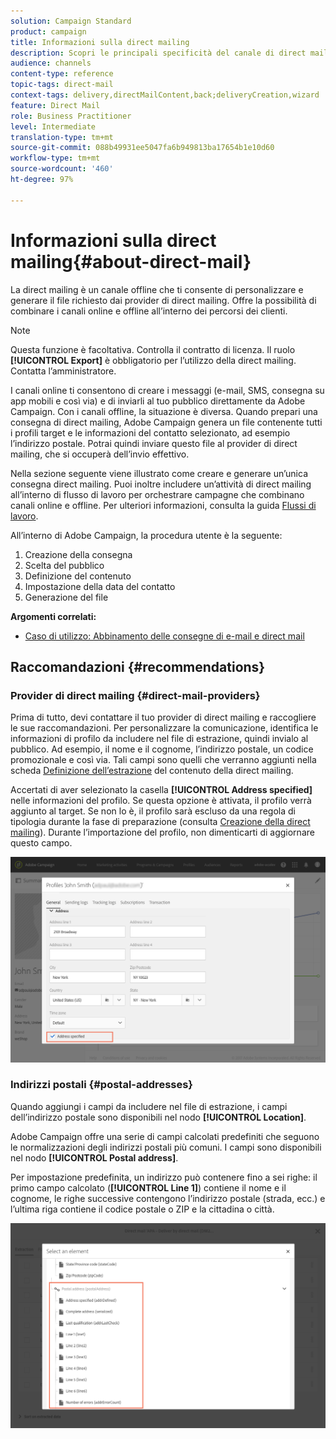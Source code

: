 ```yaml
---
solution: Campaign Standard
product: campaign
title: Informazioni sulla direct mailing
description: Scopri le principali specificità del canale di direct mailing all’interno di Adobe Campaign.
audience: channels
content-type: reference
topic-tags: direct-mail
context-tags: delivery,directMailContent,back;deliveryCreation,wizard
feature: Direct Mail
role: Business Practitioner
level: Intermediate
translation-type: tm+mt
source-git-commit: 088b49931ee5047fa6b949813ba17654b1e10d60
workflow-type: tm+mt
source-wordcount: '460'
ht-degree: 97%

---
```



# Informazioni sulla direct mailing{#about-direct-mail}

La direct mailing è un canale offline che ti consente di personalizzare e generare il file richiesto dai provider di direct mailing. Offre la possibilità di combinare i canali online e offline all’interno dei percorsi dei clienti.

>[!NOTE]
>
>Questa funzione è facoltativa. Controlla il contratto di licenza. Il ruolo **[!UICONTROL Export]** è obbligatorio per l’utilizzo della direct mailing. Contatta l’amministratore.

I canali online ti consentono di creare i messaggi (e-mail, SMS, consegna su app mobili e così via) e di inviarli al tuo pubblico direttamente da Adobe Campaign. Con i canali offline, la situazione è diversa. Quando prepari una consegna di direct mailing, Adobe Campaign genera un file contenente tutti i profili target e le informazioni del contatto selezionato, ad esempio l’indirizzo postale. Potrai quindi inviare questo file al provider di direct mailing, che si occuperà dell’invio effettivo.

Nella sezione seguente viene illustrato come creare e generare un’unica consegna direct mailing. Puoi inoltre includere un’attività di direct mailing all’interno di flusso di lavoro per orchestrare campagne che combinano canali online e offline. Per ulteriori informazioni, consulta la guida [Flussi di lavoro](../../automating/using/get-started-workflows.md).

All’interno di Adobe Campaign, la procedura utente è la seguente:

1. Creazione della consegna
1. Scelta del pubblico
1. Definizione del contenuto
1. Impostazione della data del contatto
1. Generazione del file

**Argomenti correlati:**

* [Caso di utilizzo: Abbinamento delle consegne di e-mail e direct mail](../../automating/using/coupling-email-direct-mail.md)

## Raccomandazioni {#recommendations}

### Provider di direct mailing {#direct-mail-providers}

Prima di tutto, devi contattare il tuo provider di direct mailing e raccogliere le sue raccomandazioni. Per personalizzare la comunicazione, identifica le informazioni di profilo da includere nel file di estrazione, quindi invialo al pubblico. Ad esempio, il nome e il cognome, l’indirizzo postale, un codice promozionale e così via. Tali campi sono quelli che verranno aggiunti nella scheda [Definizione dell’estrazione](../../channels/using/defining-the-direct-mail-content.md#defining-the-extraction) del contenuto della direct mailing.

Accertati di aver selezionato la casella **[!UICONTROL Address specified]** nelle informazioni del profilo. Se questa opzione è attivata, il profilo verrà aggiunto al target. Se non lo è, il profilo sarà escluso da una regola di tipologia durante la fase di preparazione (consulta [Creazione della direct mailing](../../channels/using/creating-the-direct-mail.md)). Durante l’importazione del profilo, non dimenticarti di aggiornare questo campo.

![](assets/direct_mail_22.png)

### Indirizzi postali {#postal-addresses}

Quando aggiungi i campi da includere nel file di estrazione, i campi dell’indirizzo postale sono disponibili nel nodo **[!UICONTROL Location]**.

Adobe Campaign offre una serie di campi calcolati predefiniti che seguono le normalizzazioni degli indirizzi postali più comuni. I campi sono disponibili nel nodo **[!UICONTROL Postal address]**.

Per impostazione predefinita, un indirizzo può contenere fino a sei righe: il primo campo calcolato (**[!UICONTROL Line 1]**) contiene il nome e il cognome, le righe successive contengono l’indirizzo postale (strada, ecc.) e l’ultima riga contiene il codice postale o ZIP e la cittadina o città.

![](assets/direct_mail_23.png)
